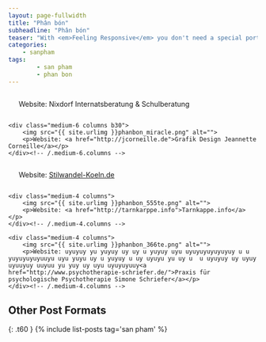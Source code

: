 ```yaml
---
layout: page-fullwidth
title: "Phân bón"
subheadline: "Phân bón"
teaser: "With <em>Feeling Responsive</em> you don't need a special portfolio template. Just check out the great possibilities of the <a href='http://foundation.zurb.com/docs/components/grid.html'>foundation grid</a> and experiment with it."
categories:
    - sanpham
tags:
        - san pham
        - phan bon
---
```

<!--more-->

<div class="row t60">
    <div class="medium-6 columns b30">
        <a href=""><img src="{{ site.urlimg }}phanbon_demeter100.png" alt=""></a>
        <p> Website: Nixdorf Internatsberatung &amp; Schulberatung</p>
    </div><!-- /.medium-6.columns -->

    <div class="medium-6 columns b30">
        <img src="{{ site.urlimg }}phanbon_miracle.png" alt="">
        <p>Website: <a href="http://jcorneille.de">Grafik Design Jeannette Corneille</a></p>
    </div><!-- /.medium-6.columns -->
</div><!-- /.row -->


<div class="row t30">
    <div class="medium-4 columns">
        <img src="{{ site.urlimg }}phanbon_supergrow.png" alt="">
        <p>Website: <a href="http://stilwandel-koeln.de">Stilwandel-Koeln.de</a></p>
    </div><!-- /.medium-4.columns -->

    <div class="medium-4 columns">
        <img src="{{ site.urlimg }}phanbon_555te.png" alt="">
        <p>Website: <a href="http://tarnkarppe.info">Tarnkappe.info</a></p>
    </div><!-- /.medium-4.columns -->

    <div class="medium-4 columns">
        <img src="{{ site.urlimg }}phanbon_366te.png" alt="">
        <p>Website: uyuyuy yu yuyuy uy uy u yuyuy uyu uyuyuyuyuyuyuy u u yuyuyuyuyuuyu uyu yuyu uy u yuyuy u uy uyuyu yu uy u  u uyuyuy uy uyuy uyuuyuy uuyuu yu yuy uy uyu uyuyuyuuy<a href="http://www.psychotherapie-schriefer.de/">Praxis für psychologische Psychotherapie Simone Schriefer</a></p>
    </div><!-- /.medium-4.columns -->
</div><!-- /.row -->


## Other Post Formats
{: .t60 }
{% include list-posts tag='san pham' %}
